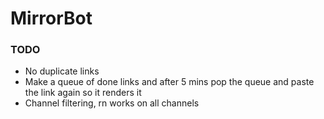 # MirrorBot

### TODO

* No duplicate links 
* Make a queue of done links and after 5 mins pop the queue and paste the link again so it renders it 
* Channel filtering, rn works on all channels
